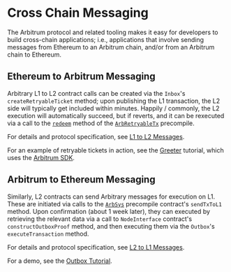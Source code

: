 # Cross Chain Messaging

The Arbitrum protocol and related tooling makes it easy for developers to build cross-chain applications; i.e., applications that involve sending messages from Ethereum to an Arbitrum chain, and/or from an Arbitrum chain to Ethereum.

## Ethereum to Arbitrum Messaging

Arbitrary L1 to L2 contract calls can be created via the `Inbox`'s `createRetryableTicket` method; upon publishing the L1 transaction, the L2 side will typically get included within minutes. Happily / commonly, the L2 execution will automatically succeed, but if reverts, and it can be rexecuted via a call to the [`redeem`](../arbos/precompiles.md#ArbRetryableTx) method of the [`ArbRetryableTx`](../arbos/precompiles.md#ArbRetryableTx) precompile.

For details and protocol specification, see [L1 to L2 Messages](../arbos/l1-to-l2-messaging.md).

For an example of retryable tickets in action, see the [Greeter](https://github.com/OffchainLabs/arbitrum-tutorials/tree/master/packages/greeter) tutorial, which uses the [Arbitrum SDK](./sdk).

## Arbitrum to Ethereum Messaging

Similarly, L2 contracts can send Arbitrary messages for execution on L1. These are initiated via calls to the [`ArbSys`](../arbos/precompiles.md#ArbSys) precompile contract's `sendTxToL1` method. Upon confirmation (about 1 week later), they can executed by retrieving the relevant data via a call to `NodeInterface` contract's `constructOutboxProof` method, and then executing them via the `Outbox`'s `executeTransaction` method.

For details and protocol specification, see [L2 to L1 Messages](../arbos/l2-to-l1-messaging.md).

For a demo, see the [Outbox Tutorial](https://github.com/OffchainLabs/arbitrum-tutorials/tree/master/packages/outbox-execute).
